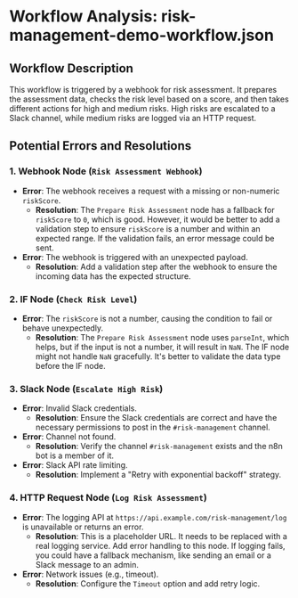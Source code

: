 # Workflow Analysis: risk-management-demo-workflow.json

## Workflow Description

This workflow is triggered by a webhook for risk assessment. It prepares the assessment data, checks the risk level based on a score, and then takes different actions for high and medium risks. High risks are escalated to a Slack channel, while medium risks are logged via an HTTP request.

## Potential Errors and Resolutions

### 1. Webhook Node (`Risk Assessment Webhook`)

*   **Error**: The webhook receives a request with a missing or non-numeric `riskScore`.
    *   **Resolution**: The `Prepare Risk Assessment` node has a fallback for `riskScore` to `0`, which is good. However, it would be better to add a validation step to ensure `riskScore` is a number and within an expected range. If the validation fails, an error message could be sent.
*   **Error**: The webhook is triggered with an unexpected payload.
    *   **Resolution**: Add a validation step after the webhook to ensure the incoming data has the expected structure.

### 2. IF Node (`Check Risk Level`)

*   **Error**: The `riskScore` is not a number, causing the condition to fail or behave unexpectedly.
    *   **Resolution**: The `Prepare Risk Assessment` node uses `parseInt`, which helps, but if the input is not a number, it will result in `NaN`. The IF node might not handle `NaN` gracefully. It's better to validate the data type before the IF node.

### 3. Slack Node (`Escalate High Risk`)

*   **Error**: Invalid Slack credentials.
    *   **Resolution**: Ensure the Slack credentials are correct and have the necessary permissions to post in the `#risk-management` channel.
*   **Error**: Channel not found.
    *   **Resolution**: Verify the channel `#risk-management` exists and the n8n bot is a member of it.
*   **Error**: Slack API rate limiting.
    *   **Resolution**: Implement a "Retry with exponential backoff" strategy.

### 4. HTTP Request Node (`Log Risk Assessment`)

*   **Error**: The logging API at `https://api.example.com/risk-management/log` is unavailable or returns an error.
    *   **Resolution**: This is a placeholder URL. It needs to be replaced with a real logging service. Add error handling to this node. If logging fails, you could have a fallback mechanism, like sending an email or a Slack message to an admin.
*   **Error**: Network issues (e.g., timeout).
    *   **Resolution**: Configure the `Timeout` option and add retry logic.
